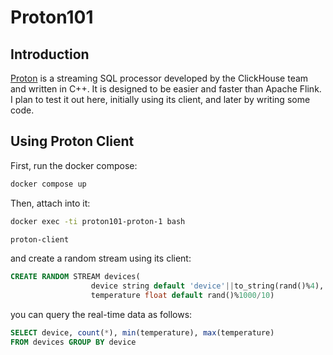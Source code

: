 # Proton101

## Introduction

[Proton](https://github.com/timeplus-io/proton) is a streaming SQL processor developed by the ClickHouse team and written in C++.
It is designed to be easier and faster than Apache Flink. I plan to test it out here,
initially using its client, and later by writing some code.

## Using Proton Client

First, run the docker compose:

```bash
docker compose up
```

Then, attach into it:

```bash
docker exec -ti proton101-proton-1 bash

proton-client
```

and create a random stream using its client:

```sql
CREATE RANDOM STREAM devices(
                  device string default 'device'||to_string(rand()%4),
                  temperature float default rand()%1000/10)
```

you can query the real-time data as follows:

```sql
SELECT device, count(*), min(temperature), max(temperature)
FROM devices GROUP BY device
```
